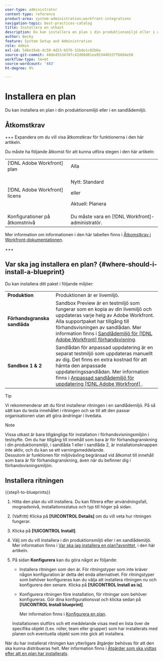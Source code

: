 ```yaml
---
user-type: administrator
content-type: reference
product-area: system-administration;workfront-integrations
navigation-topic: best-practices-catalog
title: Installera en utkast
description: Du kan installera en plan i din produktionsmiljö eller i en sandlådemiljö.
author: Becky
feature: System Setup and Administration
role: Admin
exl-id: 546e19ab-dc50-4d23-b5f6-31bde1c82b6a
source-git-commit: 48de4553478fc42d88d81ea953440337f6684e50
workflow-type: tm+mt
source-wordcount: '483'
ht-degree: 0%

---
```


# Installera en plan

<!-- Audited: 5/2025 -->

Du kan installera en plan i din produktionsmiljö eller i en sandlådemiljö.

## Åtkomstkrav

+++ Expandera om du vill visa åtkomstkrav för funktionerna i den här artikeln.

Du måste ha följande åtkomst för att kunna utföra stegen i den här artikeln:

<table style="table-layout:auto"> 
 <col> 
 <col> 
 <tbody> 
  <tr> 
   <td role="rowheader">[!DNL Adobe Workfront] plan</td> 
   <td>Alla</td> 
  </tr> 
  <tr> 
   <td role="rowheader">[!DNL Adobe Workfront] licens</td> 
   <td>
   <p>Nytt: Standard</p>
   <p>eller</p>
   <p>Aktuell: Planera</p></td> 
  </tr> 
  <tr> 
   <td role="rowheader">Konfigurationer på åtkomstnivå</td> 
   <td>Du måste vara en [!DNL Workfront]-administratör. </td> 
  </tr> 
 </tbody> 
</table>

Mer information om informationen i den här tabellen finns i [Åtkomstkrav i Workfront-dokumentationen](/help/quicksilver/administration-and-setup/add-users/access-levels-and-object-permissions/access-level-requirements-in-documentation.md).

+++

## Var ska jag installera en plan? {#where-should-i-install-a-blueprint}

Du kan installera ditt paket i följande miljöer:

<table style="table-layout:auto">
        <tr>
        <td><strong>Produktion</strong></td>
        <td>Produktionen är er livemiljö.</td>
    </tr>
    <tr>
        <td><strong>Förhandsgranska sandlåda</strong></td>
        <td>Sandbox Preview är en testmiljö som fungerar som en kopia av din livemiljö och uppdateras varje helg av Adobe Workfront. Alla supportpaket har tillgång till förhandsvisningen av sandlådan. Mer information finns i <a href="../../administration-and-setup/set-up-workfront/workfront-testing-environments/wf-preview-sandbox-environment.md">Sandlådemiljö för [!DNL Adobe Workfront] förhandsvisning</a>.</td>
    </tr>
    <tr>
        <td><strong>Sandbox 1 &amp; 2</strong></td>
        <td>Sandlådan för anpassad uppdatering är en separat testmiljö som uppdateras manuellt av dig. Det finns en extra kostnad för att hämta den anpassade uppdateringssandlådan. Mer information finns i <a href="../../administration-and-setup/set-up-workfront/workfront-testing-environments/wf-custom-refresh-sandbox-environment.md">Anpassad sandlådemiljö för uppdatering [!DNL Adobe Workfront] </a>.</td>
    </tr>
</table>

>[!TIP]
>
>Vi rekommenderar att du först installerar ritningen i en sandlådemiljö. På så sätt kan du testa innehållet i ritningen och se till att den passar organisationen utan att göra ändringar i livedata.

>[!NOTE]
>
>Vissa utkast är bara tillgängliga för installation i förhandsvisningsmiljön i testsyfte. Om du har tillgång till innehåll som bara är för förhandsgranskning i din produktionsmiljö, i sandlåda 1 eller i sandlåda 2, är installationsknappen inte aktiv, och du kan se ett varningsmeddelande.\
>Dessutom är funktionen för miljöväxling begränsad vid åtkomst till innehåll som bara är för förhandsgranskning, även när du befinner dig i förhandsvisningsmiljön.

## Installera ritningen

{{step1-to-blueprints}}

1. Hitta den plan du vill installera. Du kan filtrera efter användningsfall, mognadsnivå, installationsstatus och typ till höger på sidan.
1. (Valfritt) Klicka på **[!UICONTROL Details]** om du vill veta hur ritningen fungerar.
1. Klicka på **[!UICONTROL Install]**.
1. Välj om du vill installera i din produktionsmiljö eller i en sandlådemiljö.\
   Mer information finns i [Var ska jag installera en plan?avsnittet &#x200B;](#where-should-i-install-a-blueprint) i den här artikeln.
1. På sidan **Konfigurera** kan du göra något av följande:

   * Installera ritningen som den är. För ritningstyper som inte kräver någon konfiguration är detta det enda alternativet. För ritningstyper som behöver konfigureras kan du välja att installera ritningen nu och konfigurera den senare. Klicka på **[!UICONTROL Install as is]**.
   * Konfigurera ritningen före installation, för ritningar som behöver konfigureras. Gör dina konfigurationsval och klicka sedan på **[!UICONTROL Install blueprint]**.

     Mer information finns i [Konfigurera en plan](../../administration-and-setup/blueprints/configure-template-package.md).

   Installationen slutförs och ett meddelande visas med en lista över de specifika objekt (t.ex. roller, team eller grupper) som har installerats med planen och eventuella objekt som inte gick att installera.

När du har installerat ritningen kan ytterligare åtgärder behövas för att den ska kunna distribueras helt. Mer information finns i [Åtgärder som ska vidtas efter att en plan har installerats](../../administration-and-setup/blueprints/best-next-actions-after-install.md).
